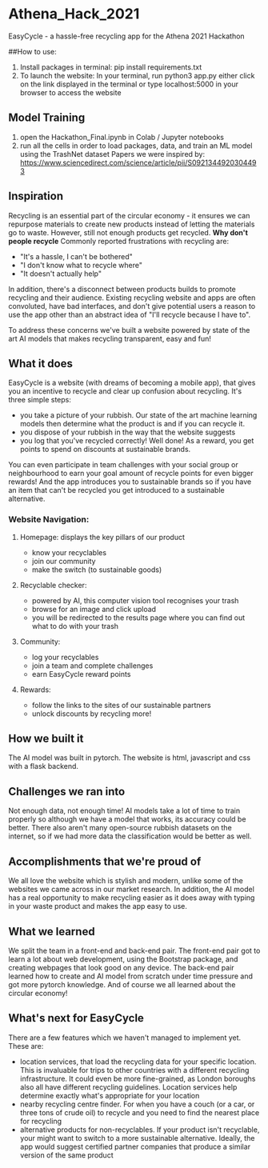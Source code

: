 # Athena_Hack_2021
EasyCycle - a hassle-free recycling app for the Athena 2021 Hackathon

##How to use:
1) Install packages in terminal: pip install requirements.txt
2) To launch the website:
    In your terminal, run python3 app.py
    either 
        click on the link displayed in the terminal
        or type localhost:5000 in your browser to access the website 
   

## Model Training
1) open the Hackathon_Final.ipynb in Colab / Jupyter notebooks
2) run all the cells in order to load packages, data, and train an ML model using the TrashNet dataset
Papers we were inspired by: https://www.sciencedirect.com/science/article/pii/S0921344920304493


## Inspiration
Recycling is an essential part of the circular economy - it ensures we can repurpose materials to create new products instead of letting the materials go to waste. However, still not enough products get recycled. 
**Why don't people recycle**
Commonly reported frustrations with recycling are:
- "It's a hassle, I can't be bothered"
- "I don't know what to recycle where" 
- "It doesn't actually help"

In addition, there's a disconnect between products builds to promote recycling and their audience. Existing recycling website and apps are often convoluted, have bad interfaces, and don't give potential users a reason to use the app other than an abstract idea of "I'll recycle because I have to".

To address these concerns we've built a website powered by state of the art AI models that makes recycling transparent, easy and fun!

## What it does
EasyCycle is a website (with dreams of becoming a mobile app), that gives you an incentive to recycle and clear up confusion about recycling. It's three simple steps:
- you take a picture of your rubbish. Our state of the art machine learning models then determine what the product is and if you can recycle it.
- you dispose of your rubbish in the way that the website suggests
- you log that you've recycled correctly! Well done! As a reward, you get points to spend on discounts at sustainable brands.

You can even participate in team challenges with your social group or neighbourhood to earn your goal amount of recycle points for even bigger rewards! And the app introduces you to sustainable brands so if you have an item that can't be recycled you get introduced to a sustainable alternative.

###  Website Navigation:

1) Homepage: displays the key pillars of our product
    - know your recyclables
    - join our community
    - make the switch (to sustainable goods)
    
2) Recyclable checker:
   - powered by AI, this computer vision tool recognises your trash
   - browse for an image and click upload
   - you will be redirected to the results page where you can find out what to do with your trash
    
3) Community:
   - log your recyclables
   - join a team and complete challenges
   - earn EasyCycle reward points
    
4) Rewards:
    - follow the links to the sites of our sustainable partners
    - unlock discounts by recycling more!
    

## How we built it
The AI model was built in pytorch.
The website is html, javascript and css with a flask backend.

## Challenges we ran into
Not enough data, not enough time! AI models take a lot of time to train properly so although we have a model that works, its accuracy could be better. There also aren't many open-source rubbish datasets on the internet, so if we had more data the classification would be better as well.

## Accomplishments that we're proud of
We all love the website which is stylish and modern, unlike some of the websites we came across in our market research. In addition, the AI model has a real opportunity to make recycling easier as it does away with typing in your waste product and makes the app easy to use. 

## What we learned
We split the team in a front-end and back-end pair. The front-end pair got to learn a lot about web development, using the Bootstrap package, and creating webpages that look good on any device. The back-end pair learned how to create and AI model from scratch under time pressure and got more pytorch knowledge.
And of course we all learned about the circular economy!

## What's next for EasyCycle
There are a few features which we haven't managed to implement yet. 
These are:
- location services, that load the recycling data for your specific location. This is invaluable for trips to other countries with a different recycling infrastructure. It could even be more fine-grained, as London boroughs also all have different recycling guidelines. Location services help determine exactly what's appropriate for your location
- nearby recycling centre finder. For when you have a couch (or a car, or three tons of crude oil) to recycle and you need to find the nearest place for recycling
- alternative products for non-recyclables. If your product isn't recyclable, your might want to switch to a more sustainable alternative. Ideally, the app would suggest certified partner companies that produce a similar version of the same product
